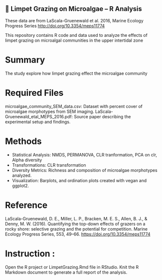 ## 🐚 Limpet Grazing on Microalgae – R Analysis

These data are from LaScala-Gruenewald et al. 2016, Marine Ecology Progress Series http://doi.org/10.3354/meps11774

This repository contains R code and data used to analyze the effects of limpet grazing on microalgal communities in the upper intertidal zone
# Summary
The study explore how limpet grazing effect the microalgae community

# Required Files
microalgae_community_SEM_data.csv: Dataset with percent cover of microalgae morphotypes from SEM imaging.
LaScala-Gruenewald_etal_MEPS_2016.pdf: Source paper describing the experimental setup and findings.

# Methods
- Statistical Analysis: NMDS, PERMANOVA, CLR tranformation, PCA on clr, Alpha diversity
- Transformations: CLR transformation
- Diversity Metrics: Richness and composition of microalgae morphotypes analyzed.
- Visualization: Barplots, and ordination plots created with vegan and ggplot2.

# Reference
LaScala-Gruenewald, D. E., Miller, L. P., Bracken, M. E. S., Allen, B. J., & Denny, M. W. (2016). Quantifying the top-down effects of grazers on a rocky shore: selective grazing and the potential for competition. Marine Ecology Progress Series, 553, 49–66. https://doi.org/10.3354/meps11774

# Instruction :
Open the R project or LimpetGrazing.Rmd file in RStudio.
Knit the R Markdown document to generate a full report of the analysis.
